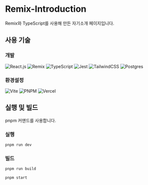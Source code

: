# Remix-Introduction
Remix와 TypeScript를 사용해 만든 자기소개 페이지입니다.


## 사용 기술
### 개발
![React.js](https://img.shields.io/badge/React.js-%2320232a.svg?style=for-the-badge&logo=react&logoColor=%2361DAFB)
![Remix](https://img.shields.io/badge/remix-%23000.svg?style=for-the-badge&logo=remix&logoColor=white)
![TypeScript](https://shields.io/badge/TypeScript-3178C6?style=for-the-badge&logo=TypeScript&logoColor=FFF)
![Jest](https://img.shields.io/badge/-jest-%23C21325?style=for-the-badge&logo=jest&logoColor=white)
![TailwindCSS](https://img.shields.io/badge/tailwindcss-%2338B2AC.svg?style=for-the-badge&logo=tailwind-css&logoColor=white)
![Postgres](https://img.shields.io/badge/postgres-%23316192.svg?style=for-the-badge&logo=postgresql&logoColor=white)

### 환경설정
![Vite](https://img.shields.io/badge/vite-%23646CFF.svg?style=for-the-badge&logo=vite&logoColor=white)
![PNPM](https://img.shields.io/badge/pnpm-%234a4a4a.svg?style=for-the-badge&logo=pnpm&logoColor=f69220)
![Vercel](https://img.shields.io/badge/vercel-%23000000.svg?style=for-the-badge&logo=vercel&logoColor=white)

<!-- ![Zod](https://img.shields.io/badge/zod-%233068b7.svg?style=for-the-badge&logo=zod&logoColor=white) --> 

## 실행 및 빌드
pnpm 커맨드를 사용합니다.

### 실행
```sh
pnpm run dev
```


### 빌드

```sh
pnpm run build
```

```sh
pnpm start
```
